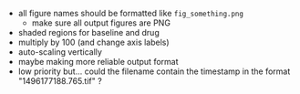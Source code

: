 * all figure names should be formatted like `fig_something.png`
  * make sure all output figures are PNG
* shaded regions for baseline and drug
* multiply by 100 (and change axis labels)
* auto-scaling vertically
* maybe making more reliable output format
* low priority but... could the filename contain the timestamp in the format "1496177188.765.tif" ?
